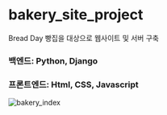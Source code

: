 # bakery_site_project
Bread Day 빵집을 대상으로 웹사이트 및 서버 구축 

### 백엔드: Python, Django
### 프론트엔드: Html, CSS, Javascript
![bakery_index](https://user-images.githubusercontent.com/59727077/188304804-9e4a3ec1-541a-4abe-8241-b46e6cf28ed6.png)
